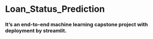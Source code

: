 # Loan_Status_Prediction

### It’s an end-to-end machine learning capstone project with deployment by streamlit.


